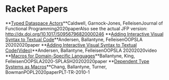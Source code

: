 # Racket Papers

**[Typed Dataspace
Actors](https://www2.ccs.neu.edu/racket/pubs/cgjf-jfp20.pdf)**Caldwell,
Garnock-Jones, FelleisenJournal of Functional Programming2020paperAlso
see the actual JFP version: http://dx.doi.org/10.1017/S0956796820000246
**[Adding Interactive Visual Syntax to Textual
Code](https://www2.ccs.neu.edu/racket/pubs/oopsla20-abf.pdf)**Andersen,
Ballantyne, FelleisenOOPSLA 20202020paper **[Adding Interactive Visual
Syntax to Textual
Code\(Video\)](https://youtu.be/8htgAxJuK5c)**Andersen, Ballantyne,
FelleisenOOPSLA 20202020video **[Macros for Domain-Specific
Languages](http://design.cs.iastate.edu/splash20/oopsla20/oopsla20main-p625-p.pdf)**Ballantyne,
King, FelleisenOOPSLA2020-SPLASH20202020paper **[Dependent Type Systems
as Macros](https://www2.ccs.neu.edu/racket/pubs/popl20-cbtb.pdf)**Chang,
Ballantyne, Turner, BowmanPOPL2020paperPLT-TR-2010-1
